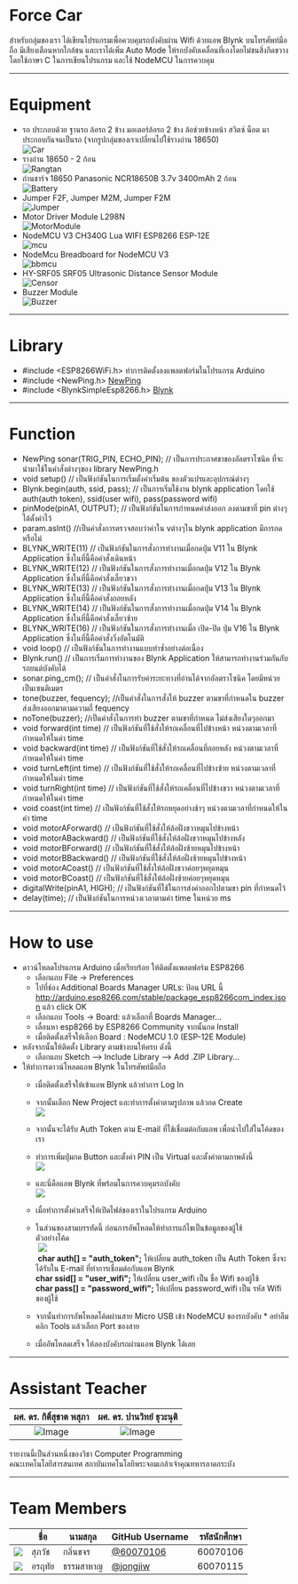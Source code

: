 # Force Car
สำหรับกลุ่มของเรา ได้เขียนโปรแกรมเพื่อควบคุมรถบังคับผ่าน Wifi ด้วยแอพ Blynk บนโทรศัพท์มือถือ มีเสียงเตือนหากใกล้ชน และเราได้เพิ่ม Auto Mode ให้รถบังคับเคลื่อนที่เองโดยไม่ชนสิ่งกีดขวาง โดยใช้ภาษา C ในการเขียนโปรแกรม และใช้ NodeMCU ในการควบคุม

---

# Equipment

* รถ ประกอบด้วย ฐานรถ ล้อรถ 2 ข้าง มอเตอร์ล้อรถ 2 ข้าง ล้อช่วยข้างหน้า สวิตซ์ น็อต มาประกอบกันจนเป็นรถ (จากรูปกลุ่มของเราเปลี่ยนไปใช้รางถ่าน 18650)<br>
![Car](/pic/car.jpg)
* รางถ่าน 18650 - 2 ก้อน<br>
![Rangtan](/pic/rangtan.jpg)
* ถ่านชาร์จ 18650 Panasonic NCR18650B 3.7v 3400mAh 2 ก้อน<br>
![Battery](/pic/bat.jpg)
* Jumper F2F, Jumper M2M, Jumper F2M<br>
![Jumper](/pic/jumper.jpg)
* Motor Driver Module L298N<br>
![MotorModule](/pic/module.jpg)
* NodeMCU V3 CH340G Lua WIFI ESP8266 ESP-12E<br>
![mcu](/pic/nodemcu.jpg)
* NodeMcu Breadboard for NodeMCU V3<br>
![bbmcu](/pic/breadboard.jpg)
* HY-SRF05 SRF05 Ultrasonic Distance Sensor Module<br>
![Censor](/pic/censor.jpg)
* Buzzer Module<br>
![Buzzer](/pic/buzzer.jpg)

---

# Library
* \#include <ESP8266WiFi.h> ทำการติดตั้งลงแพลตฟอร์มในโปรแกรม Arduino
* \#include <NewPing.h> [NewPing](https://bitbucket.org/teckel12/arduino-new-ping/downloads/)
* \#include <BlynkSimpleEsp8266.h> [Blynk](https://github.com/blynkkk/blynk-library/releases/tag/v0.5.2)

---

# Function
* NewPing sonar(TRIG_PIN, ECHO_PIN); // เป็นการประกาศขาของอัลตราโซนิค ที่จะนำมาใช้ในคำสั่งต่างๆของ library NewPing.h
* void setup() // เป็นฟังก์ชันในการเริ่มตั้งค่าเริ่มต้น ของตัวแปรและอุปกรณ์ต่างๆ
* Blynk.begin(auth, ssid, pass); // เป็นการเริ่มใช้งาน blynk application โดยใช้ auth(auth token), ssid(user wifi), pass(password wifi)
* pinMode(pinA1, OUTPUT); // เป็นฟังก์ชันในการกำหนดค่าส่งออก ลงตามขาที่ pin ต่างๆได้ตั้งค่าไว้
* param.asInt() //เป็นคำสั่งการตรวจสอบว่าค่าใน vต่างๆใน blynk application มีการกดหรือไม่
* BLYNK_WRITE(11) // เป็นฟังก์ชันในการสั่งการทำงานเมื่อกดปุ่ม V11 ใน Blynk Application ซึ่งในที่นี้คือคำสั่งเดินหน้า
* BLYNK_WRITE(12) // เป็นฟังก์ชันในการสั่งการทำงานเมื่อกดปุ่ม V12 ใน Blynk Application ซึ่งในที่นี้คือคำสั่งเลี้ยวขวา
* BLYNK_WRITE(13) // เป็นฟังก์ชันในการสั่งการทำงานเมื่อกดปุ่ม V13 ใน Blynk Application ซึ่งในที่นี้คือคำสั่งถอยหลัง
* BLYNK_WRITE(14) // เป็นฟังก์ชันในการสั่งการทำงานเมื่อกดปุ่ม V14 ใน Blynk Application ซึ่งในที่นี้คือคำสั่งเลี้ยวซ้าย
* BLYNK_WRITE(16) // เป็นฟังก์ชันในการสั่งการทำงานเมื่อ เปิด-ปิด ปุ่ม V16 ใน Blynk Application ซึ่งในที่นี้คือคำสั่งวิ่งอัตโนมัติ
* void loop() // เป็นฟังก์ชันในการทำงานแบบทำซ้ำอย่างต่อเนื่อง
* Blynk.run() // เป็นการเริ่มการทำงานของ Blynk Application ให้สามารถทำงานร่วมกันกับรถยนต์บังคับได้
* sonar.ping_cm(); // เป็นคำสั่งในการรับค่าระยะทางที่อ่านได้จากอัลตราโซนิค โดยมีหน่วยเป็นเซนติเมตร
* tone(buzzer, fequency); //เป็นคำสั่งในการสั่งให้ buzzer ตามขาที่กำหนดใน buzzer ส่งเสียงออกมาตามความถี่ fequency
* noTone(buzzer); //เป็นคำสั่งในการทำ buzzer ตามขาที่กำหนด ไม่ส่งเสียงใดๆออกมา
* void forward(int time) // เป็นฟังก์ชันที่ใช้สั่งให้รถเคลื่อนที่ไปข้างหน้า หน่วงตามเวลาที่กำหนดให้ในค่า time
* void backward(int time) // เป็นฟังก์ชันที่ใช้สั่งให้รถเคลื่อนที่ถอยหลัง หน่วงตามเวลาที่กำหนดให้ในค่า time
* void turnLeft(int time) // เป็นฟังก์ชันที่ใช้สั่งให้รถเคลื่อนที่ไปข้างซ้าย หน่วงตามเวลาที่กำหนดให้ในค่า time
* void turnRight(int time) // เป็นฟังก์ชันที่ใช้สั่งให้รถเคลื่อนที่ไปข้างขวา หน่วงตามเวลาที่กำหนดให้ในค่า time
* void coast(int time) // เป็นฟังก์ชันที่ใช้สั่งให้รถหยุดอย่างช้าๆ หน่วงตามเวลาที่กำหนดให้ในค่า time
* void motorAForward() // เป็นฟังก์ชันที่ใช้สั่งให้ล้อฝั่งขวาหมุนไปข้างหน้า
* void motorABackward() // เป็นฟังก์ชันที่ใช้สั่งให้ล้อฝั่งขวาหมุนไปข้างหลัง
* void motorBForward() // เป็นฟังก์ชันที่ใช้สั่งให้ล้อฝั่งซ้ายหมุนไปข้างหน้า
* void motorBBackward() // เป็นฟังก์ชันที่ใช้สั่งให้ล้อฝั่งซ้ายหมุนไปข้างหน้า
* void motorACoast() // เป็นฟังก์ชันที่ใช้สั่งให้ล้อฝั่งขวาค่อยๆหยุดหมุน
* void motorBCoast() // เป็นฟังก์ชันที่ใช้สั่งให้ล้อฝั่งซ้ายค่อยๆหยุดหมุน
* digitalWrite(pinA1, HIGH); // เป็นฟังก์ชันที่ใช้ในการส่งค่าออกไปตามขา pin ที่กำหนดไว้
* delay(time); // เป็นฟังก์ชันในการหน่วงเวลาตามค่า time ในหน่วย ms
---

# How to use
* ดาวน์โหลดโปรแกรม Arduino เมื่อเรียบร้อย ให้ติดตั้งแพลตฟอร์ม ESP8266
  * เลือกแถบ File -> Preferences
  * ไปที่ช่อง Additional Boards Manager URLs: ป้อน URL นี้
    http://arduino.esp8266.com/stable/package_esp8266com_index.json แล้ว click OK
  * เลือกแถบ Tools -> Board: แล้วเลือกที่ Boards Manager...
  * เลื่อนหา esp8266 by ESP8266 Community จากนั้นกด Install 
  * เมื่อติดตั้งเสร็จให้เลือก Board : NodeMCU 1.0 (ESP-12E Module)
* หลังจากนั้นให้ติดตั้ง Library ตามข้างบนให้ครบ ดังนี้
  * เลือกแถบ Sketch --> Include Library --> Add .ZIP Library...
* ให้ทำการดาวน์โหลดแอพ Blynk ในโทรศัพท์มือถือ
  * เมื่อติดตั้งเสร็จให้เข้าแอพ Blynk แล้วทำการ Log In
  * จากนั้นเลือก New Project และทำการตั้งค่าตามรูปภาพ แล้วกด Create<br>
  ![](/pic/create.jpg)
  * จากนั้นจะได้รับ Auth Token ตาม E-mail ที่ใช้เชื่อมต่อกับแอพ เพื่อนำไปใส่ในโค้ดของเรา
  * ทำการเพิ่มปุ่มกด Button และตั้งค่า PIN เป็น Virtual และตั้งค่าตามภาพดังนี้ <br>
   ![](/pic/setting1.jpg)
  * และนี่คือแอพ Blynk ที่พร้อมในการควบคุมรถบังคับ<br>
   ![](/pic/control1.jpg)

  * เมื่อทำการตั้งค่าเสร็จให้เปิดไฟล์ของเราในโปรแกรม Arduino
  * ในส่วนของสามบรรทัดนี้ ก่อนการอัพโหลดให้ทำการแก้ไขเป็นข้อมูลของผู้ใช้<br>
  ตัวอย่างโค้ด<br>
  ![](/pic/data.png)<br>
  **char auth[] = "auth_token";**   ให้เปลี่ยน auth_token เป็น Auth Token ซึ่งจะได้รับใน E-mail ที่ทำการเชื่อมต่อกับแอพ Blynk<br>
  **char ssid[] = "user_wifi";**   ให้เปลี่ยน user_wifi เป็น ชื่อ Wifi ของผู้ใช้<br>
  **char pass[] = "password_wifi";**   ให้เปลี่ยน password_wifi เป็น รหัส Wifi ของผู้ใช้<br>
  * จากนั้นทำการอัพโหลดโค้ดผ่านสาย Micro USB เข้า NodeMCU ของรถบังคับ \* อย่าลืมคลิก Tools แล้วเลือก Port ของสาย
  * เมื่ออัพโหลดเสร็จ ให้ลองบังคับรถผ่านแอพ Blynk ได้เลย

---

# Assistant Teacher<br>

| ผศ. ดร. กิติ์สุชาต พสุภา	| ผศ. ดร. ปานวิทย์ ธุวะนุติ  |
| :-------------: |:-------------:|
| ![Image](/pic/ajaong.jpg)      | ![Image](/pic/ajpanwit.jpg) | $1600 |<br>

รายงานนี้เป็นส่วนหนึ่งของวิชา Computer Programming<br>
คณะเทคโนโลยีสารสนเทศ สถาบันเทคโนโลยีพระจอมเกล้าเจ้าคุณทหารลาดกระบัง

---


# Team Members
|  |ชื่อ|นามสกุล|GitHub Username|รหัสนักศึกษา|
|:-:|--|------|---------------|---------|
|![](/pic/meak.jpg)| สุภวัช | กลิ่นขจร | [@60070106](https://github.com/60070106) | 60070106 |
|![](/pic/jiw.jpg)| อรฤทัย | ธรรมสาหาญ | [@jongjiw](https://github.com/jongjiw) | 60070115 |

